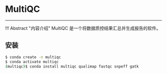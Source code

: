 # MultiQC



---

!!! Abstract "内容介绍"
    MultiQC 是一个将数据质控结果汇总并生成报告的软件。


## 安装

```bash
$ conda create -n multiqc
$ conda activate multiqc
(multiqc)$ conda install multiqc qualimap fastqc snpeff gatk
```

